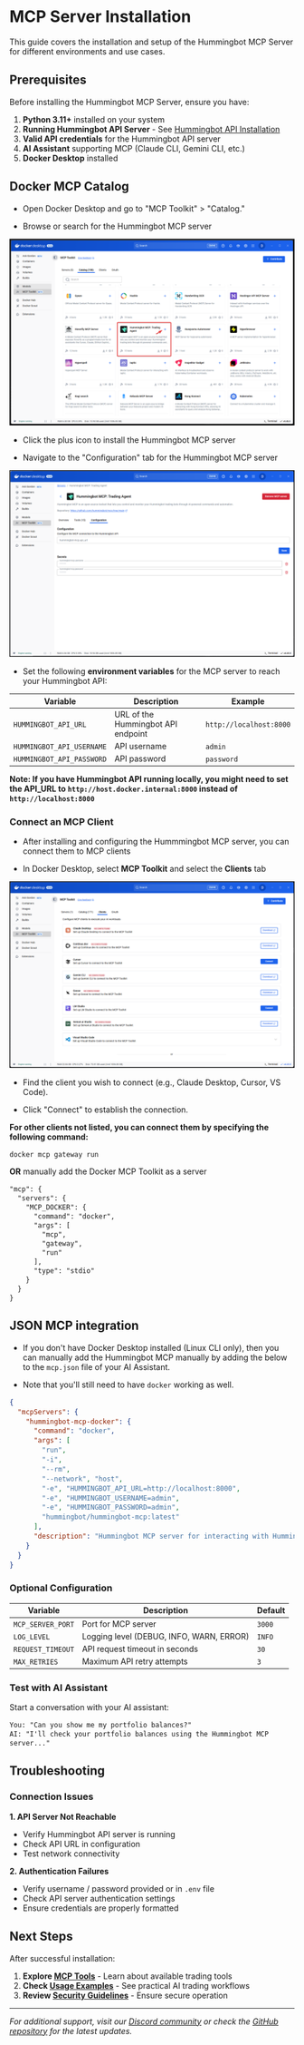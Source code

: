 # MCP Server Installation

This guide covers the installation and setup of the Hummingbot MCP Server for different environments and use cases.

## Prerequisites

Before installing the Hummingbot MCP Server, ensure you have:

1. **Python 3.11+** installed on your system
2. **Running Hummingbot API Server** - See [Hummingbot API Installation](/hummingbot-api/installation/)
3. **Valid API credentials** for the Hummingbot API server
4. **AI Assistant** supporting MCP (Claude CLI, Gemini CLI, etc.)
5. **Docker Desktop** installed 


## Docker MCP Catalog

- Open Docker Desktop and go to "MCP Toolkit" > "Catalog."

- Browse or search for the Hummingbot MCP server

![toolkit](toolkit.png)

- Click the plus icon to install the Hummingbot MCP server 

- Navigate to the "Configuration" tab for the Hummingbot MCP server

![alt text](config.png)


- Set the following **environment variables** for the MCP server to reach your Hummingbot API:

| Variable | Description | Example |
|---|---|---|
| `HUMMINGBOT_API_URL` | URL of the Hummingbot API endpoint | `http://localhost:8000` |
| `HUMMINGBOT_API_USERNAME` | API username | `admin` |
| `HUMMINGBOT_API_PASSWORD` | API password | `password` |


**Note: If you have Hummingbot API running locally, you might need to set the API_URL to `http://host.docker.internal:8000` instead of `http://localhost:8000`**


### Connect an MCP Client

- After installing and configuring the Hummmingbot MCP server, you can connect them to MCP clients

- In Docker Desktop, select **MCP Toolkit** and select the **Clients** tab

![alt text](client.png)

- Find the client you wish to connect (e.g., Claude Desktop, Cursor, VS Code).

- Click "Connect" to establish the connection. 

**For other clients not listed,  you can connect them by specifying the following command:**

```
docker mcp gateway run

```

**OR** manually add the Docker MCP Toolkit as a server

```
"mcp": {
  "servers": {
    "MCP_DOCKER": {
      "command": "docker",
      "args": [
        "mcp",
        "gateway",
        "run"
      ],
      "type": "stdio"
    }
  }
}
```


## JSON MCP integration

- If you don't have Docker Desktop installed (Linux CLI only), then you can manually add the Hummingbot MCP manually by adding the below to the `mcp.json` file of your AI Assistant. 

- Note that you'll still need to have `docker` working as well. 


```json
{
  "mcpServers": {
    "hummingbot-mcp-docker": {
      "command": "docker",
      "args": [
        "run",
        "-i",
        "--rm",
        "--network", "host",
        "-e", "HUMMINGBOT_API_URL=http://localhost:8000",
        "-e", "HUMMINGBOT_USERNAME=admin",
        "-e", "HUMMINGBOT_PASSWORD=admin",
        "hummingbot/hummingbot-mcp:latest"
      ],
      "description": "Hummingbot MCP server for interacting with Hummingbot API"
    }
  }
}
```



### Optional Configuration

| Variable | Description | Default |
|----------|-------------|---------|
| `MCP_SERVER_PORT` | Port for MCP server | `3000` |
| `LOG_LEVEL` | Logging level (DEBUG, INFO, WARN, ERROR) | `INFO` |
| `REQUEST_TIMEOUT` | API request timeout in seconds | `30` |
| `MAX_RETRIES` | Maximum API retry attempts | `3` |


### Test with AI Assistant

Start a conversation with your AI assistant:

```
You: "Can you show me my portfolio balances?"
AI: "I'll check your portfolio balances using the Hummingbot MCP server..."
```

## Troubleshooting

### Connection Issues

**1. API Server Not Reachable**
- Verify Hummingbot API server is running
- Check API URL in configuration
- Test network connectivity

**2. Authentication Failures**
- Verify username / password provided or in `.env` file
- Check API server authentication settings
- Ensure credentials are properly formatted


## Next Steps

After successful installation:

1. **Explore [MCP Tools](/mcp/tools/)** - Learn about available trading tools
2. **Check [Usage Examples](/mcp/#example-workflows)** - See practical AI trading workflows
3. **Review [Security Guidelines](/mcp/#security-considerations)** - Ensure secure operation

---

*For additional support, visit our [Discord community](https://discord.gg/hummingbot) or check the [GitHub repository](https://github.com/hummingbot/mcp) for the latest updates.*
